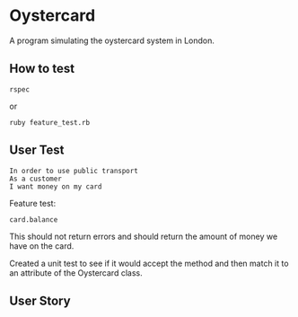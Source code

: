 # Oystercard

A program simulating the oystercard system in London. 


## How to test

```
rspec
````

or 

```
ruby feature_test.rb
```


## User Test

```
In order to use public transport
As a customer
I want money on my card
```

Feature test:

```
card.balance
```

This should not return errors and should return the amount of money we have on the card. 

Created a unit test to see if it would accept the method and then match it to an attribute of the Oystercard class. 


## User Story




